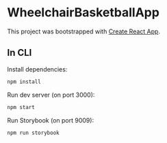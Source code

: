 # WheelchairBasketballApp

This project was bootstrapped with [Create React App](https://github.com/facebook/create-react-app).

## In CLI

Install dependencies:
```bash
npm install
```
Run dev server (on port 3000):
```bash
npm start
```
Run Storybook (on port 9009):
```bash
npm run storybook
```